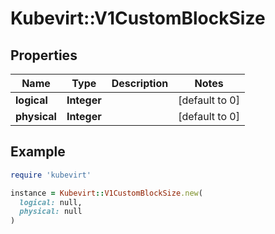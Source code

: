 # Kubevirt::V1CustomBlockSize

## Properties

| Name | Type | Description | Notes |
| ---- | ---- | ----------- | ----- |
| **logical** | **Integer** |  | [default to 0] |
| **physical** | **Integer** |  | [default to 0] |

## Example

```ruby
require 'kubevirt'

instance = Kubevirt::V1CustomBlockSize.new(
  logical: null,
  physical: null
)
```

